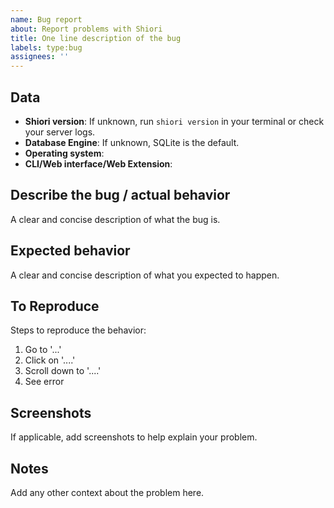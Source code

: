 ```yaml
---
name: Bug report
about: Report problems with Shiori
title: One line description of the bug
labels: type:bug
assignees: ''
---
```


## Data
- **Shiori version**: If unknown, run `shiori version` in your terminal or check your server logs.
- **Database Engine**: If unknown, SQLite is the default.
- **Operating system**:
- **CLI/Web interface/Web Extension**:

## Describe the bug / actual behavior
A clear and concise description of what the bug is.

## Expected behavior
A clear and concise description of what you expected to happen.

## To Reproduce
Steps to reproduce the behavior:
1. Go to '...'
2. Click on '....'
3. Scroll down to '....'
4. See error

## Screenshots
If applicable, add screenshots to help explain your problem.

## Notes
Add any other context about the problem here.
